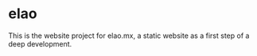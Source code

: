 # elao
This is the website project for elao.mx, a static website as a first step of a deep development.
